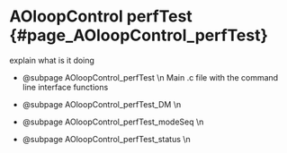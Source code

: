 # AOloopControl perfTest {#page_AOloopControl_perfTest}

explain what is it doing 
- @subpage AOloopControl_perfTest \n
Main .c file with the command line interface functions 

- @subpage AOloopControl_perfTest_DM \n

- @subpage AOloopControl_perfTest_modeSeq \n

- @subpage AOloopControl_perfTest_status \n


